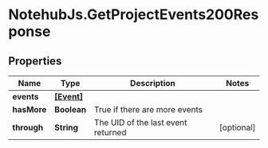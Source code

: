 # NotehubJs.GetProjectEvents200Response

## Properties

| Name        | Type                    | Description                        | Notes      |
| ----------- | ----------------------- | ---------------------------------- | ---------- |
| **events**  | [**[Event]**](Event.md) |                                    |
| **hasMore** | **Boolean**             | True if there are more events      |
| **through** | **String**              | The UID of the last event returned | [optional] |

